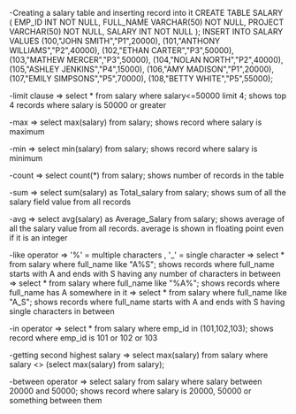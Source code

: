 -Creating a salary table and inserting record into it
    CREATE TABLE SALARY (
    EMP_ID INT NOT NULL,
    FULL_NAME VARCHAR(50) NOT NULL,
    PROJECT VARCHAR(50) NOT NULL,
    SALARY INT NOT NULL
    );
    INSERT INTO SALARY VALUES (100,"JOHN SMITH","P1",20000),
    (101,"ANTHONY WILLIAMS","P2",40000),
    (102,"ETHAN CARTER","P3",50000),
    (103,"MATHEW MERCER","P3",50000),
    (104,"NOLAN NORTH","P2",40000),
    (105,"ASHLEY JENKINS","P4",15000),
    (106,"AMY MADISON","P1",20000),
    (107,"EMILY SIMPSONS","P5",70000),
    (108,"BETTY WHITE","P5",55000);


-limit clause
    => select * from salary where salary<=50000 limit 4;
    shows top 4 records where salary is 50000 or greater

-max 
    => select max(salary) from salary;
    shows record where salary is maximum

-min 
    => select min(salary) from salary;
    shows record where salary is minimum

-count 
    => select count(*) from salary;
    shows number of records in the table 

-sum 
    => select sum(salary) as Total_salary from salary;
    shows sum of all the salary field value from all records

-avg 
    => select avg(salary) as Average_Salary from salary;
    shows average of all the salary value from all records.
    average is shown in floating point even if it is an integer

-like operator => '%' = multiple characters , '_' = single character 
    => select * from salary where full_name like "A%S";
       shows records where full_name starts with A and ends with S having any number of characters in between
    => select * from salary where full_name like "%A%";
       shows records where full_name has A somewhere in it
    => select * from salary where full_name like "A_S";
       shows records where full_name starts with A and ends with S having single characters in between

-in operator
    => select * from salary where emp_id in (101,102,103);
       shows record where emp_id is 101 or 102 or 103

-getting second highest salary
    => select max(salary) from salary where salary <> (select max(salary) from salary); 

-between operator
    => select salary from salary where salary between 20000 and 50000; 
       shows record where salary is 20000, 50000 or something between them